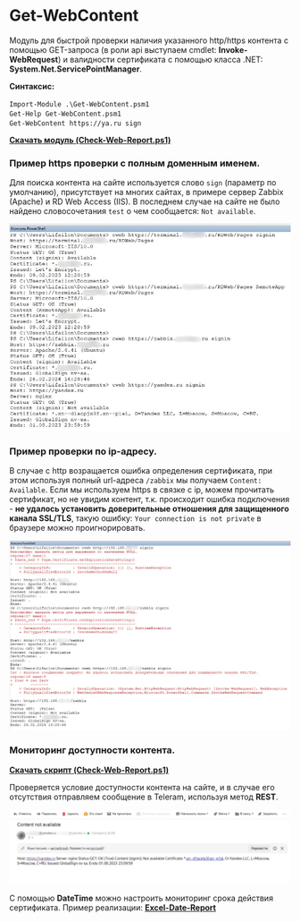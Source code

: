 # Get-WebContent

Модуль для быстрой проверки наличия указанного http/https контента с помощью GET-запроса (в роли api выступаем cmdlet: **Invoke-WebRequest**) и валидности сертификата с помощью класса .NET: **System.Net.ServicePointManager**.

**Синтаксис:**

` Import-Module .\Get-WebContent.psm1 ` \
` Get-Help Get-WebContent.psm1 ` \
` Get-WebContent https://ya.ru sign `

**[Скачать модуль (Check-Web-Report.ps1)](https://github.com/Lifailon/CWeb/blob/rsa/Scripts/Check-Web-Report.ps1)**

### Пример https проверки с полным доменным именем.

Для поиска контента на сайте используется слово ` sign ` (параметр по умолчанию), присутствует на многих сайтах, в примере сервер Zabbix (Apache) и RD Web Access (IIS). В последнем случае на сайте не было найдено словосочетания ` test ` о чем сообщается: ` Not available `.

![Image alt](https://github.com/Lifailon/CWeb/blob/rsa/Screen/cweb-https.jpg)

### Пример проверки по ip-адресу.

В случае с http возращается ошибка определения сертификата, при этом используя полный url-адреса ` /zabbix ` мы получаем ` Content: Available `. Если мы используем https в связке с ip, можем прочитать сертификат, но не увидим контент, т.к. происходит ошибка подключения - **не удалось установить доверительные отношения для защищенного канала SSL/TLS**, такую ошибку: ` Your connection is not private ` в браузере можно проигнорировать.

![Image alt](https://github.com/Lifailon/CWeb/blob/rsa/Screen/cweb-ip.jpg)

### Мониторинг доступности контента.

**[Скачать скрипт (Check-Web-Report.ps1)](https://github.com/Lifailon/CWeb/blob/rsa/Scripts/Check-Web-Report.ps1)**

Проверяется условие доступности контента на сайте, и в случае его отсутствия отправляем сообщение в Teleram, используя метод **REST**.

![Image alt](https://github.com/Lifailon/CWeb/blob/rsa/Screen/cweb-send-mail.jpg)

С помощью **DateTime** можно настроить мониторинг срока действия сертификата. Пример реализации: **[Excel-Date-Report](https://github.com/Lifailon/Excel-Date-Report)**
